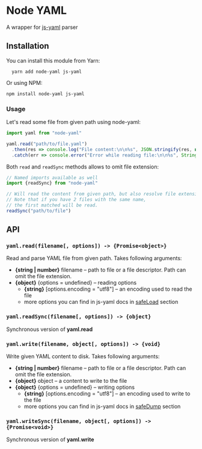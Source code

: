 # Node YAML

A wrapper for [js-yaml](https://github.com/nodeca/js-yaml) parser

## Installation

You can install this module from Yarn:

```
  yarn add node-yaml js-yaml
```

Or using NPM:

```
npm install node-yaml js-yaml
```

### Usage

Let's read some file from given path using node-yaml:

```js
import yaml from "node-yaml"

yaml.read("path/to/file.yaml")
  .then(res => console.log("File content:\n\n%s", JSON.stringify(res, null, 2)))
  .catch(err => console.error("Error while reading file:\n\n%s", String(err)))
```

Both `read` and `readSync` methods allows to omit file extension:

```js
// Named imports available as well
import {readSync} from "node-yaml"

// Will read the content from given path, but also resolve file extension
// Note that if you have 2 files with the same name,
// the first matched will be read.
readSync("path/to/file")
```

## API

### `yaml.read(filename[, options]) -> {Promise<object>}`

Read and parse YAML file from given path. Takes following arguments:

- **{string | number}** filename – path to file or a file descriptor. Path can omit the file extension.
- **{object}** {options = undefined} – reading options
  + **{string}** [options.encoding = "utf8"] – an encoding used to read the file
  + more options you can find in js-yaml docs in [safeLoad](https://github.com/nodeca/js-yaml#safeload-string---options-) section

### `yaml.readSync(filename[, options]) -> {object}`

Synchronous version of **yaml.read**

### `yaml.write(filename, object[, options]) -> {void}`

Write given YAML content to disk. Takes following arguments:

- **{string | number}** filename – path to file or a file descriptor. Path can omit the file extension.
- **{object}** object – a content to write to the file
- **{object}** {options = undefined} – writing options
  + **{string}** [options.encoding = "utf8"] – an encoding used to write to the file
  + more options you can find in js-yaml docs in [safeDump](https://github.com/nodeca/js-yaml#safedump-object---options-) section

### `yaml.writeSync(filename, object[, options]) -> {Promise<void>}`

Synchronous version of **yaml.write**
